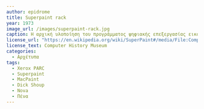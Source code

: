 ```yaml
---
author: epidrome
title: Superpaint rack 
year: 1973 
image_url: /images/superpaint-rack.jpg
caption: Η αρχική υλοποίηση του προγράμματος ψηφιακής επεξεργασίας εικόνας Superpaint έγινε σε γλώσσα μηχανής στον μίνι υπολογιστή DG Nova, ο οποίος ήταν συνδεδεμένος με επιπλέον υλικό για την ψηφιοποίηση αναλογικού βίντεο, καθώς και για την είσοδο και έξοδο του προγράμματος ψηφιακής ζωγραφικής. Η προβολή των εικόνων γινόταν σε μια αναλογική οθόνη τηλεόρασης, ενώ για την επεξεργασία της εικόνας η βασική συσκευή εισόδου ήταν μια πένα.
license_url: "https://en.wikipedia.org/wiki/SuperPaint#/media/File:Computer_History_Museum_-_SuperPaint.jpg" 
license_text: Computer History Museum 
categories:
  - Αρχέτυπα
tags:
  - Xerox PARC 
  - Superpaint
  - MacPaint
  - Dick Shoup
  - Nova
  - Πένα
---
```

